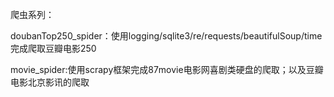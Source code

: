 爬虫系列：

doubanTop250_spider：使用logging/sqlite3/re/requests/beautifulSoup/time完成爬取豆瓣电影250

movie_spider:使用scrapy框架完成87movie电影网喜剧类硬盘的爬取；以及豆瓣电影北京影讯的爬取